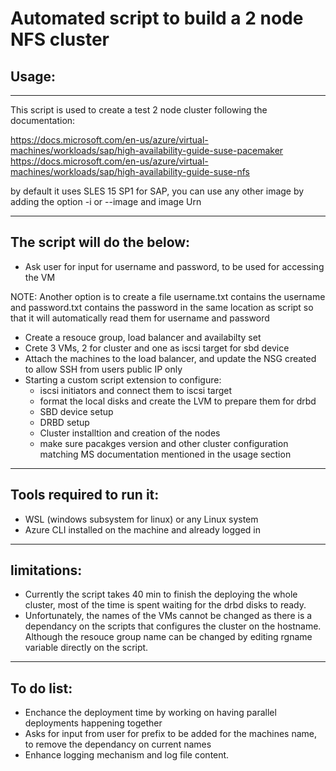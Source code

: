 # Automated script to build a 2 node NFS cluster
## Usage:
-------

This script is used to create a test 2 node cluster following the documentation:

https://docs.microsoft.com/en-us/azure/virtual-machines/workloads/sap/high-availability-guide-suse-pacemaker
https://docs.microsoft.com/en-us/azure/virtual-machines/workloads/sap/high-availability-guide-suse-nfs

by default it uses SLES 15 SP1 for SAP, you can use any other image by adding the option -i or --image and image Urn

--------------------

## The script will do the below:
* Ask user for input for username and password, to be used for accessing the VM

NOTE: Another option is to create a file username.txt contains the username and password.txt contains the password in the same location as script so that it will automatically read them for username and password
* Create a resouce group, load balancer and availabilty set
* Crete 3 VMs, 2 for cluster and one as iscsi target for sbd device
* Attach the machines to the load balancer, and update the NSG created to allow SSH from users public IP only
* Starting a custom script extension to configure:
  * iscsi initiators and connect them to iscsi target
  * format the local disks and create the LVM to prepare them for drbd
  * SBD device setup
  * DRBD setup 
  * Cluster installtion and creation of the nodes
  * make sure pacakges version and other cluster configuration matching MS documentation mentioned in the usage section 

---------------------

## Tools required to run it:
* WSL (windows subsystem for linux) or any Linux system
* Azure CLI installed on the machine and already logged in

---------------------
## limitations:
* Currently the script takes 40 min to finish the deploying the whole cluster, most of the time is spent waiting for the drbd disks to ready.
* Unfortunately, the names of the VMs cannot be changed as there is a dependancy on the scripts that configures the cluster on the hostname. Although the resouce group name can be changed by editing rgname variable directly on the script.

---------------------
## To do list:
* Enchance the deployment time by working on having parallel deployments happening together
* Asks for input from user for prefix to be added for the machines name, to remove the dependancy on current names
* Enhance logging mechanism and log file content.



